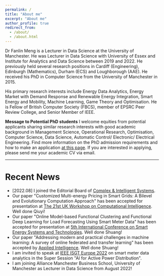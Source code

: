```yaml
---
permalink: /
title: "About me"
excerpt: "About me"
author_profile: true
redirect_from: 
  - /about/
  - /about.html
---
```


Dr Fanlin Meng is a Lecturer in Data Science at the University of Manchester. He was Lecturer in Data Science with University of Essex and Institute for Analytics and Data Science between 2019 and 2022. He previously held several research positions in Cardiff (Engineering), Edinburgh (Mathematics), Durham (ECS) and Loughborough (AAE). He received his PhD in Computer Science from the University of Manchester in 2015. 

His primary research interests include Energy Data Analytics, Energy Market with Demand Response and Renewable Energy Integration, Smart Energy and Mobility,  Machine Learning, Game Theory and Optimisation. He is Fellow of British Computer Society (FBCS), member of EPSRC Peer Review College, and Senior Member of IEEE. 

**Message to Potential PhD students** I welcome equities from potential applicants sharing similar research interests with good academic background in Management Science, Operational Research, Optimisation, Computer Science, Data Science, Automatic Control/ Electronic/ Electrical Engineering. Find more information on the PhD admission requirements and how to make an application [at this page](https://www.alliancembs.manchester.ac.uk/study/phd/). If you are interested in applying, please send me your academic CV via email.  

---

Recent News
===
* [2022.08] I joined the Editorial Board of [Complex & Intelligent Systems](https://www.springer.com/journal/40747/). 
* Our paper "Customized Multi-energy Pricing in Smart Grids: A Bilevel and Evolutionary Computation Approach" has been accepted for presentation at [The 21st UK Workshop on Computational Intelligence](https://www.sheffield.ac.uk/ukci2022). Well done Qiuyi! 
* Our paper "Online Model-based Functional Clustering and Functional Deep Learning for Load Forecasting Using Smart Meter Data" has been accepted for presentation at [5th International Conference on Smart Energy Systems and Technologies](https://www.sest2022.org/). Well done Shuang! 
* Our paper "Addressing modern and practical challenges in machine learning: A survey of online federated and transfer learning" has been accepted by [Applied Intelligence](https://www.springer.com/journal/10489). Well done Shuang! 
* I am invited to speak at [IEEE ISGT Europe 2022](https://ieee-isgt-europe.org/) on smart meter data analytics in the Super Session "AI for Active Power Distribution". 
* I am joining Alliance Manchester Business School, University of Manchester as Lecturer in Data Science from August 2022! 
